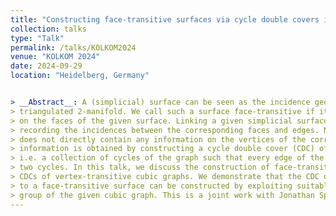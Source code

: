 ```yaml
---
title: "Constructing face-transitive surfaces via cycle double covers induced by automorphism groups"
collection: talks
type: "Talk"
permalink: /talks/KOLKOM2024
venue: "KOLKOM 2024"
date: 2024-09-29
location: "Heidelberg, Germany"


> __Abstract__: A (simplicial) surface can be seen as the incidence geometry of the vertices, edges and faces of a
> triangulated 2-manifold. We call such a surface face-transitive if its automorphism group acts transitively
> on the faces of the given surface. Linking a given simplicial surface to a cubic graph is achieved by 
> recording the incidences between the corresponding faces and edges. Note that the resulting cubic graph
> does not directly contain any information on the vertices of the corresponding surface. This missing 
> information is obtained by constructing a cycle double cover (CDC) of the corresponding cubic graph, 
> i.e. a collection of cycles of the graph such that every edge of the graph is contained in exactly 
> two cycles. In this talk, we discuss the construction of face-transitive surfaces by providing suitable 
> CDCs of vertex-transitive cubic graphs. We demonstrate that the CDC of a given cubic graph corresponding
> to a face-transitive surface can be constructed by exploiting suitable subgroups of the automorphism
> group of the given cubic graph. This is a joint work with Jonathan Spreer (Usyd).
---
```


